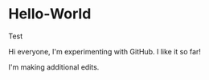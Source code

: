 # Hello-World
Test

Hi everyone,
I'm experimenting with GitHub. I like it so far!

I'm making additional edits. 

